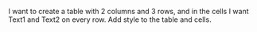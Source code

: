 I want to create a table with 2 columns and 3 rows, and in the cells I want Text1 and Text2 on every row. Add style to the table and cells.